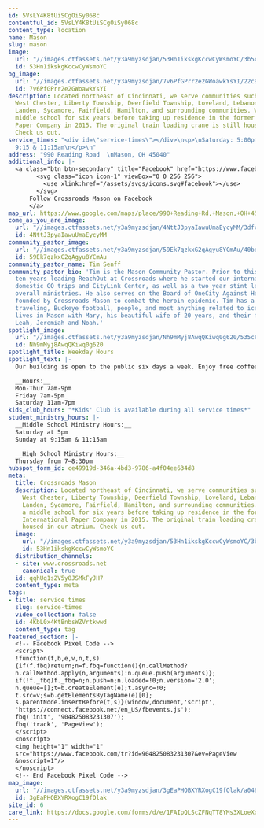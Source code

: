 ```yaml
---
id: 5VsLY4K8tUiSCgOiSy068c
contentful_id: 5VsLY4K8tUiSCgOiSy068c
content_type: location
name: Mason
slug: mason
image:
  url: "//images.ctfassets.net/y3a9myzsdjan/53Hn1ikskgKccwCyWsmoYC/3b5c7501c3e22a7c642b907da144aa34/locations-mason.jpg"
  id: 53Hn1ikskgKccwCyWsmoYC
bg_image:
  url: "//images.ctfassets.net/y3a9myzsdjan/7v6PfGPrr2e2GWoawkYsYI/22c999d3faf945ef8e82602c67b90ec4/crossroads-church-mason-bg2.jpg"
  id: 7v6PfGPrr2e2GWoawkYsYI
description: Located northeast of Cincinnati, we serve communities such as Mason,
  West Chester, Liberty Township, Deerfield Township, Loveland, Lebanon, Maineville,
  Landen, Sycamore, Fairfield, Hamilton, and surrounding communities. We met in a
  middle school for six years before taking up residence in the former home of International
  Paper Company in 2015. The original train loading crane is still housed in our atrium.
  Check us out.
service_times: "<div id=\"service-times\"></div>\n<p>\nSaturday: 5:00pm  \nSunday:
  9:15 & 11:15am\n</p>\n"
address: "990 Reading Road  \nMason, OH 45040"
additional_info: |-
  <a class="btn btn-secondary" title="Facebook" href="https://www.facebook.com/Crossroads-Mason-2081098365487872/">
        <svg class="icon icon-1" viewBox="0 0 256 256">
          <use xlink:href="/assets/svgs/icons.svg#facebook"></use>
        </svg>
      Follow Crossroads Mason on Facebook
      </a>
map_url: https://www.google.com/maps/place/990+Reading+Rd,+Mason,+OH+45040/@39.339405,-84.3387407,17z/data=!3m1!4b1!4m5!3m4!1s0x8840575cc4e6c341:0xb6714fdf9bc69e40!8m2!3d39.339405!4d-84.336552
come_as_you_are_image:
  url: "//images.ctfassets.net/y3a9myzsdjan/4NttJ3pyaIawuUmaEycyMM/3dfcc01867c451ac096e56e4099eef9a/crossroads-church-come-as-you-are.jpg"
  id: 4NttJ3pyaIawuUmaEycyMM
community_pastor_image:
  url: "//images.ctfassets.net/y3a9myzsdjan/59Ek7qzkxG2qAgyu8YCmAu/40bd5a9054ed0c9bd9c0a451123f1d52/crossroads-church-tim-senff.jpg"
  id: 59Ek7qzkxG2qAgyu8YCmAu
community_pastor_name: Tim Senff
community_pastor_bio: 'Tim is the Mason Community Pastor. Prior to this role, he spent
  ten years leading ReachOut at Crossroads where he started our international and
  domestic GO trips and CityLink Center, as well as a two year stint leading Crossroads''
  overall ministries. He also serves on the Board of OneCity Against Heroin, a non-profit
  founded by Crossroads Mason to combat the heroin epidemic. Tim has a passion for
  traveling, Buckeye football, people, and most anything related to ice cream. He
  lives in Mason with Mary, his beautiful wife of 20 years, and their four kids: Hannah,
  Leah, Jeremiah and Noah.'
spotlight_image:
  url: "//images.ctfassets.net/y3a9myzsdjan/Nh9mMyj8AwqQKiwq0g620/535c84c71175b977ee4fc365c23e1f0f/crossroads-church-open.jpg"
  id: Nh9mMyj8AwqQKiwq0g620
spotlight_title: Weekday Hours
spotlight_text: |-
  Our building is open to the public six days a week. Enjoy free coffee, wi-fi and plenty of couches. Come for a meeting, just to hang out with friends, or even for a quiet place to read or pray.

  __Hours:__
  Mon-Thur 7am-9pm
  Friday 7am-5pm
  Saturday 11am-7pm
kids_club_hours: "*Kids' Club is available during all service times*"
student_ministry_hours: |-
  __Middle School Ministry Hours:__
  Saturday at 5pm
  Sunday at 9:15am & 11:15am

  __High School Ministry Hours:__
  Thursday from 7–8:30pm
hubspot_form_id: ce49919d-346a-4bd3-9786-a4f04ee634d8
meta:
  title: Crossroads Mason
  description: Located northeast of Cincinnati, we serve communities such as Mason,
    West Chester, Liberty Township, Deerfield Township, Loveland, Lebanon, Maineville,
    Landen, Sycamore, Fairfield, Hamilton, and surrounding communities. We met in
    a middle school for six years before taking up residence in the former home of
    International Paper Company in 2015. The original train loading crane is still
    housed in our atrium. Check us out.
  image:
    url: "//images.ctfassets.net/y3a9myzsdjan/53Hn1ikskgKccwCyWsmoYC/3b5c7501c3e22a7c642b907da144aa34/locations-mason.jpg"
    id: 53Hn1ikskgKccwCyWsmoYC
  distribution_channels:
  - site: www.crossroads.net
    canonical: true
  id: qqhUq1s2V5y8JSMkFyJH7
  content_type: meta
tags:
- title: service times
  slug: service-times
  video_collection: false
  id: 4KbL0x4KtBnbsWZVrtkwwd
  content_type: tag
featured_section: |-
  <!-- Facebook Pixel Code -->
  <script>
  !function(f,b,e,v,n,t,s)
  {if(f.fbq)return;n=f.fbq=function(){n.callMethod?
  n.callMethod.apply(n,arguments):n.queue.push(arguments)};
  if(!f._fbq)f._fbq=n;n.push=n;n.loaded=!0;n.version='2.0';
  n.queue=[];t=b.createElement(e);t.async=!0;
  t.src=v;s=b.getElementsByTagName(e)[0];
  s.parentNode.insertBefore(t,s)}(window,document,'script',
  'https://connect.facebook.net/en_US/fbevents.js');
  fbq('init', '904825083231307');
  fbq('track', 'PageView');
  </script>
  <noscript>
  <img height="1" width="1"
  src="https://www.facebook.com/tr?id=904825083231307&ev=PageView
  &noscript=1"/>
  </noscript>
  <!-- End Facebook Pixel Code -->
map_image:
  url: "//images.ctfassets.net/y3a9myzsdjan/3gEaPHOBXYRXogC19fOlak/a048f1caafb6fa5bbd7dbcce3bbe0875/Screen_Shot_2019-11-15_at_2.47.58_PM.png"
  id: 3gEaPHOBXYRXogC19fOlak
site_id: 6
care_link: https://docs.google.com/forms/d/e/1FAIpQLScZFNqTT8YMs3XLoeXoWJglISLA-XMqkBpoBoBpmor35-U5vA/viewform
---
```


